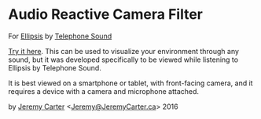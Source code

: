 Audio Reactive Camera Filter
============================
For [Ellipsis](https://soundcloud.com/telephonesound/sets/ellipsis) by [Telephone Sound](http://telephonesound.com)  

[Try it here](https://unique-result-840.appspot.com/webgl2/webcam_mic1).
This can be used to visualize your environment through any sound, but it
was developed specifically to be viewed while listening to Ellipsis by Telephone Sound.  

It is best viewed on a smartphone or tablet, with front-facing camera,
and it requires a device with a camera and microphone attached.

by [Jeremy Carter](http://eternalvoid.net) <[Jeremy@JeremyCarter.ca](mailto:Jeremy@JeremyCarter.ca)> 2016
